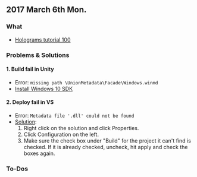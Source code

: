 ## 2017 March 6th Mon.
### What
* [Holograms tutorial 100](https://developer.microsoft.com/en-us/windows/mixed-reality/holograms_100)

### Problems & Solutions
#### 1. Build fail in Unity
* Error: `missing path \UnionMetadata\Facade\Windows.winmd`
* [Install Windows 10 SDK](http://answers.unity3d.com/questions/1116443/windows-sdk-installed-but-get-error.html)

#### 2. Deploy fail in VS
* Error: `Metadata file '.dll' could not be found`
* [Solution](http://stackoverflow.com/a/17723774):
  1. Right click on the solution and click Properties.
  2. Click Configuration on the left.
  3. Make sure the check box under "Build" for the project it can't find is checked. If it is already checked, uncheck, hit apply and check the boxes again.

### To-Dos
